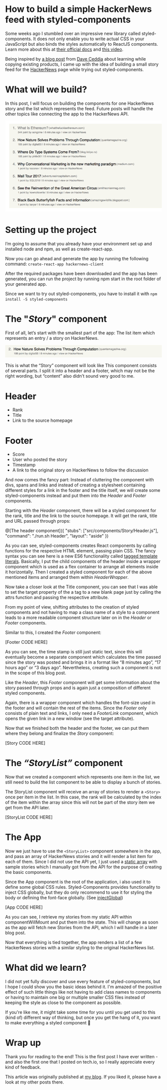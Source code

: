 # How to build a simple HackerNews feed with styled-components

Some weeks ago I stumbled over an impressive new library called styled-components. It does not only enable you to write actual CSS in your JavaScript but also binds the styles automatically to ReactJS components. Learn more about this at [their official docs](https://www.styled-components.com/) and [this video](https://www.styled-components.com/docs/basics#motivation).

Being inspired by [a blog post](https://daveceddia.com/learn-react-with-copywork/) from [Dave Ceddia](https://medium.com/@dceddia) about learning while copying existing products, I came up with the idea of building a small story feed for the [HackerNews](https://news.ycombinator.com/newest) page while trying out styled-components.

# What will we build?
In this post, I will focus on building the components for one HackerNews story and the list which represents the feed. Future posts will handle the other topics like connecting the app to the HackerNews API.

![A screenshot of the HackerNews feed we will build](./images/screenshot.png "We will build a list of HackerNews stories")

# Setting up the project

I’m going to assume that you already have your environment set up and installed node and npm, as well as create-react-app.

Now you can go ahead and generate the app by running the following command: `create-react-app hackernews-client`

After the required packages have been downloaded and the app has been generated, you can run the project by running npm start in the root folder of your generated app.

Since we want to try out styled-components, you have to install it with `npm install -S styled-components`

# The "_Story_" component

First of all, let’s start with the smallest part of the app: The list item which represents an entry / a story on HackerNews.

![A screenshot of a list entry of the HackerNews feed](./images/list_entry.png)

This is what the “Story” component will look like
This component consists of several parts. I split it into a header and a footer, which may not be the right wording, but “content” also didn’t sound very good to me.

# Header

* Rank
* Title
* Link to the source homepage

# Footer

* Score
* User who posted the story
* Timestamp
* A link to the original story on HackerNews to follow the discussion

And now comes the fancy part: Instead of cluttering the component with divs, spans and links and instead of creating a stylesheet containing different styles for a link in the footer and the title itself, we will create some styled-components instead and put them into the _Header_ and _Footer_ components.

Starting with the _Header_ component, there will be a styled component for the rank, title and the link to the source homepage. It will get the rank, title and URL passed through props:

@[The header component]({ 
    "stubs": ["src/components/Story/Header.js"], 
    "command": "./run.sh Header", 
    "layout": "aside" })

As you can see, styled-components creates React components by calling functions for the respective HTML element, passing plain CSS. The fancy syntax you can see here is a new ES6 functionality called [tagged template literals](https://developer.mozilla.org/en-US/docs/Web/JavaScript/Reference/Template_literals).
Basically, I put the child components of the header inside a wrapper component which is used as a flex container to arrange all elements inside it horizontally. Then I created a styled component for each of the above mentioned items and arranged them within _HeaderWrapper_.

Now take a closer look at the Title component, you can see that I was able to set the target property of the a tag to a new blank page just by calling the attrs function and passing the respective attribute.

From my point of view, shifting attributes to the creation of styled components and not having to map a class name of a style to a component leads to a more readable component structure later on in the _Header_ or _Footer_ components.

Similar to this, I created the _Footer_ component:

[Footer CODE HERE]

As you can see, the time stamp is still just static text, since this will eventually become a separate component which calculates the time passed since the story was posted and brings it in a format like “8 minutes ago”, “17 hours ago” or “3 days ago”. Nevertheless, creating such a component is not in the scope of this blog post.

Like the _Header_, this _Footer_ component will get some information about the story passed through props and is again just a composition of different styled components.

Again, there is a wrapper component which handles the font-size used in the footer and will contain the rest of the items. Since the _Footer_ only consists of plain text and links, I only need a _FooterLink_ component, which opens the given link in a new window (see the target attribute).

Now that we finished both the header and the footer, we can put them where they belong and finalize the _Story_ component:

[Story CODE HERE]

# The _“StoryList”_ component

Now that we created a component which represents one item in the list, we still need to build the list component to be able to display a bunch of stories.

The StoryList component will receive an array of stories to render a `<Story>` once per item in the list. In this case, the rank will be calculated by the index of the item within the array since this will not be part of the story item we get from the API later.

[StoryList CODE HERE]

# The App

Now we just have to use the `<StoryList>` component somewhere in the app, and pass an array of HackerNews stories and it will render a list item for each of them. Since I did not use the API yet, I just used a [static array](https://github.com/areiterer/hackernews-client/blob/master/src/api.js) with sample stories which I manually got from the API for the purpose of creating the basic components.

Since the App component is the root of the application, i also used it to define some global CSS rules. Styled-Components provides functionality to inject CSS globally, but they do only recommend to use it for styling the body or defining the font-face globally. (See [injectGlobal](https://www.styled-components.com/docs/api#injectglobal))

[App CODE HERE]

As you can see, I retrieve my stories from my static API within componentWillMount and put them into the state. This will change as soon as the app will fetch new Stories from the API, which I will handle in a later blog post.

Now that everything is tied together, the app renders a list of a few HackerNews stories with a similar styling to the original HackerNews list.

# What did we learn?

I did not yet fully discover and use every feature of styled-components, but I hope I could show you the basic ideas behind it. I'm amazed of the positive effect of such little things like not having to add class names to components or having to maintain one big or multiple smaller CSS files instead of keeping the style as close to the component as possible.

If you're like me, it might take some time for you until you get used to this (kind of) different way of thinking, but once you get the hang of it, you want to make everything a styled component 🙂

# Wrap up 
Thank you for reading to the end! This is the first post I have ever written - and also the first one that I posted on tech.io, so I really appreciate every kind of feedback. 

This article was originally published at [my blog](http://www.andreasreiterer.at/web-development/styled-components-hackernews-feed/). If you liked it, please have a look at my other posts there.